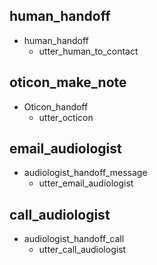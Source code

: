 ## human_handoff
* human_handoff
  - utter_human_to_contact

## oticon_make_note
* Oticon_handoff
  - utter_octicon

## email_audiologist
* audiologist_handoff_message
  - utter_email_audiologist

## call_audiologist
* audiologist_handoff_call
  - utter_call_audiologist
